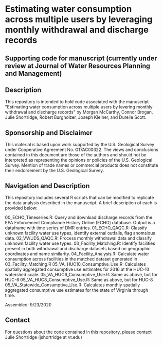 # Estimating water consumption across multiple users by leveraging monthly withdrawal and discharge records 
## Supporting code for manuscript (currently under review at Journal of Water Resources Planning and Management)

## Description
This repository is intended to hold code associated with the manuscript "Estimating water consumption across multiple users by levering monthly withdrawal and discharge records" by Morgan McCarthy, Connor Brogan, Julie Shortridge, Robert Burgholzer, Joseph Kleiner, and Durelle Scott. 

## Sponsorship and Disclaimer
This material is based upon work supported by the U.S. Geological Survey under Cooperative Agreement No. G17AC00322. The views and conclusions contained in this document are those of the authors and should not be interpreted as representing the opinions or policies of the U.S. Geological Survey. Mention of trade names or commercial products does not constitute their endorsement by the U.S. Geological Survey.

## Navigation and Description
This repository includes several R scripts that can be modified to replicate the data analysis described in the manuscript. A brief description of each is provided below: 

00_ECHO_Timeseries.R: Query and download discharge records from the EPA Enforcement Compliance History Online (ECHO) database. Output is a dataframe with time series of DMR entries. 
01_ECHO_QAQC.R: Classify unknown facility water use types, identify external outfalls, flag anomalous data. 
02_VWUDS_QAQC.R: Process monthly withdrawal data and classify unknown facility water use types.
03_Facility_Matching.R: Identify facilities present in both withdrawal and discharge datasets based on geographic coordinates and name similarity. 
04_Facility_Analysis.R: Calculate water consumption across facilities in the matched dataset generated in 03_Facility_Matching.R
05_VA_HUC10_Consumptive_Use.R: Calculates spatially aggregated consumptive use estimates for 2016 at the HUC-10 watershed scale.
05_VA_HUC6_Consumptive_Use.R: Same as above, but for HUC-6
05_VA_HUC8_Consumptive_Use.R: Same as above, but for HUC-8
05_VA_Statewide_Consumptive_Use.R: Calculates monthly spatially aggregated consumptive use estimates for the state of Virginia through time. 

Assembled: 9/23/2020

## Contact
For questions about the code contained in this repository, please contact Julie Shortridge (jshortridge at vt.edu)
